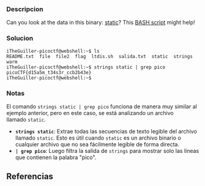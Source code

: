

### Descripcion

Can you look at the data in this binary: [static](https://mercury.picoctf.net/static/ff4e569d6b49b92d090796d4631a2577/static)? This [BASH script](https://mercury.picoctf.net/static/ff4e569d6b49b92d090796d4631a2577/ltdis.sh) might help!

### Solucion

```
iTheGuiller-picoctf@webshell:~$ ls
README.txt  file  file2  flag  ltdis.sh  salida.txt  static  strings  warm
iTheGuiller-picoctf@webshell:~$ strings static | grep pico
picoCTF{d15a5m_t34s3r_ccb2b43e}
iTheGuiller-picoctf@webshell:~$ 
```

### Notas

El comando `strings static | grep pico` funciona de manera muy similar al ejemplo anterior, pero en este caso, se está analizando un archivo llamado `static`.

- **`strings static`**: Extrae todas las secuencias de texto legible del archivo llamado `static`. Esto es útil cuando `static` es un archivo binario o cualquier archivo que no sea fácilmente legible de forma directa.
- **`| grep pico`**: Luego filtra la salida de `strings` para mostrar solo las líneas que contienen la palabra "pico".[](https://github.com/armandoportillo0101/Seguridad-de-Redes/blob/main/Plantilla.md#notas-adicionales)

## Referencias